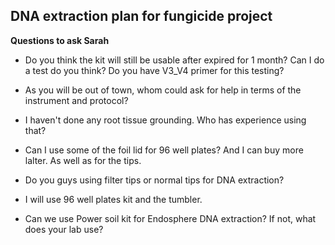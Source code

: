 ## DNA extraction plan for fungicide project

**Questions to ask Sarah**

* Do you think the kit will still be usable after expired for 1 month? Can I do a test do you think? Do you have V3_V4 primer for this testing? 

* As you will be out of town, whom could ask for help in terms of the instrument and protocol?

* I haven't done any root tissue grounding. Who has experience using that? 

* Can I use some of the foil lid for 96 well plates? And I can buy more lalter. As well as for the tips.

* Do you guys using filter tips or normal tips for DNA extraction?

* I will use 96 well plates kit and the tumbler.

* Can we use Power soil kit for Endosphere DNA extraction? If not, what does your lab use?






